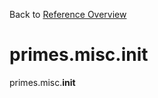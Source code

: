 
Back to [Reference Overview](x/y)

# primes.misc.__init__

primes.misc.__init__

<br>


```python

```

